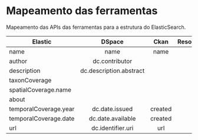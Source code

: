 # Mapeamento das ferramentas

Mapeamento das APIs das ferramentas para a estrutura do ElasticSearch.

| Elastic  | DSpace | Ckan | ResourceSpace | Geonode | 
| ------------- | :---: | :---: | :---: | :---: | 
| name  | name  | name | field8 | title |
| author  | dc.contributor |  |  |  |
| description  |dc.description.abstract |  |  |  |
| taxonCoverage  | |  |  |  |
| spatialCoverage.name  |  |  |  |  |
| about  |  |  |  |  |
| temporalCoverage.year  | dc.date.issued | created |  |  |
| temporalCoverage.date  | dc.date.available | created |  |  |
| url  | dc.identifier.uri | url |  |  |

